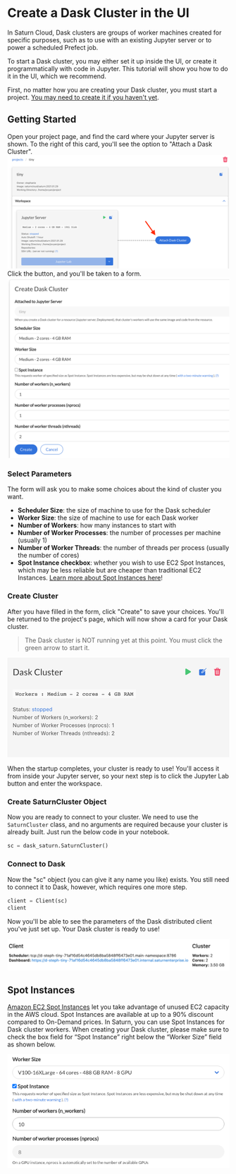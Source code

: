# Create a Dask Cluster in the UI

In Saturn Cloud, Dask clusters are groups of worker machines created for specific purposes, such as to use with an existing Jupyter server or to power a scheduled Prefect job.

To start a Dask cluster, you may either set it up inside the UI, or create it programmatically with code in Jupyter. This tutorial will show you how to do it in the UI, which we recommend.

First, no matter how you are creating your Dask cluster, you must start a project. [You may need to create it if you haven't yet](<docs/Getting Started/start_project.md>).

## Getting Started

Open your project page, and find the card where your Jupyter server is shown. To the right of this card, you'll see the option to "Attach a Dask Cluster".
<img src="/images/docs/make_cluster.png" alt="Project page in Saturn Cloud UI" class="doc-image">  
Click the button, and you'll be taken to a form. 
<img src="/images/docs/make_cluster2.png" alt="Create Dask Cluster form in Saturn Cloud UI" class="doc-image">  

### Select Parameters
The form will ask you to make some choices about the kind of cluster you want.

* **Scheduler Size**: the size of machine to use for the Dask scheduler
* **Worker Size**: the size of machine to use for each Dask worker
* **Number of Workers**: how many instances to start with
* **Number of Worker Processes**: the number of processes per machine (usually 1)
* **Number of Worker Threads**: the number of threads per process (usually the number of cores)
* **Spot Instance checkbox**: whether you wish to use EC2 Spot Instances, which may be less reliable but are cheaper than traditional EC2 Instances. [Learn more about Spot Instances here](<docs/Enterprise/installation.md#spot-instances>)!

### Create Cluster
After you have filled in the form, click "Create" to save your choices. You'll be returned to the project's page, which will now show a card for your Dask cluster.

> The Dask cluster is NOT running yet at this point. You must click the green arrow to start it.

<img src="/images/docs/make_cluster3.png" alt="Cluster card in Project page of Saturn Cloud UI" class="doc-image">  

When the startup completes, your cluster is ready to use! You'll access it from inside your Jupyter server, so your next step is to click the Jupyter Lab button and enter the workspace.

### Create SaturnCluster Object
Now you are ready to connect to your cluster. We need to use the `SaturnCluster` class, and no arguments are required because your cluster is already built. Just run the below code in your notebook.

```python
sc = dask_saturn.SaturnCluster()
```

### Connect to Dask
Now the "sc" object (you can give it any name you like) exists. You still need to connect it to Dask, however, which requires one more step.

```python
client = Client(sc)
client
```
Now you'll be able to see the parameters of the Dask distributed client you've just set up. Your Dask cluster is ready to use!

<img src="/images/docs/client.png" alt="View of Cluster parameters widget inside Jupyter notebook" class="doc-image">

## Spot Instances

[Amazon EC2 Spot Instances](https://aws.amazon.com/ec2/spot/) let you take advantage of unused EC2 capacity in the AWS cloud. Spot Instances are available at up to a 90% discount compared to On-Demand prices. In Saturn, you can use Spot Instances for Dask cluster workers. When creating your Dask cluster, please make sure to check the box field for “Spot Instance” right below the “Worker Size” field as shown below.

<img src="/images/docs/create-dask-workers-spot.png" alt="Screenshot of cluster creation form" class="doc-image">
